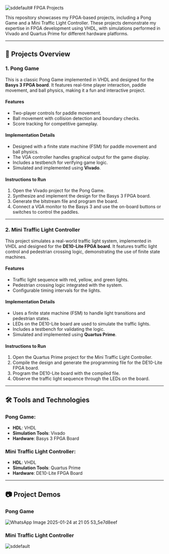 ![sddefault](https://github.com/user-attachments/assets/889ce2c5-0e64-4fd6-b9eb-40c253f5ee3d)# FPGA Projects

This repository showcases my FPGA-based projects, including a Pong Game and a Mini Traffic Light Controller. These projects demonstrate my expertise in FPGA development using VHDL, with simulations performed in Vivado and Quartus Prime for different hardware platforms.

---

## 📌 Projects Overview

### 1. **Pong Game**
This is a classic Pong Game implemented in VHDL and designed for the **Basys 3 FPGA board**. It features real-time player interaction, paddle movement, and ball physics, making it a fun and interactive project.

#### **Features**
- Two-player controls for paddle movement.
- Ball movement with collision detection and boundary checks.
- Score tracking for competitive gameplay.

#### **Implementation Details**
- Designed with a finite state machine (FSM) for paddle movement and ball physics.
- The VGA controller handles graphical output for the game display.
- Includes a testbench for verifying game logic.
- Simulated and implemented using **Vivado**.

#### **Instructions to Run**
1. Open the Vivado project for the Pong Game.
2. Synthesize and implement the design for the Basys 3 FPGA board.
3. Generate the bitstream file and program the board.
4. Connect a VGA monitor to the Basys 3 and use the on-board buttons or switches to control the paddles.

---

### 2. **Mini Traffic Light Controller**
This project simulates a real-world traffic light system, implemented in VHDL and designed for the **DE10-Lite FPGA board**. It features traffic light control and pedestrian crossing logic, demonstrating the use of finite state machines.

#### **Features**
- Traffic light sequence with red, yellow, and green lights.
- Pedestrian crossing logic integrated with the system.
- Configurable timing intervals for the lights.

#### **Implementation Details**
- Uses a finite state machine (FSM) to handle light transitions and pedestrian states.
- LEDs on the DE10-Lite board are used to simulate the traffic lights.
- Includes a testbench for validating the logic.
- Simulated and implemented using **Quartus Prime**.

#### **Instructions to Run**
1. Open the Quartus Prime project for the Mini Traffic Light Controller.
2. Compile the design and generate the programming file for the DE10-Lite FPGA board.
3. Program the DE10-Lite board with the compiled file.
4. Observe the traffic light sequence through the LEDs on the board.

---

## 🛠 Tools and Technologies

### Pong Game:
- **HDL**: VHDL
- **Simulation Tools**: Vivado
- **Hardware**: Basys 3 FPGA Board

### Mini Traffic Light Controller:
- **HDL**: VHDL
- **Simulation Tools**: Quartus Prime
- **Hardware**: DE10-Lite FPGA Board

---

## 📷 Project Demos

### Pong Game
![WhatsApp Image 2025-01-24 at 21 05 53_5e7d8eef](https://github.com/user-attachments/assets/e531ff1b-c027-429c-b8a0-1bac64ff2309)


### Mini Traffic Light Controller
![sddefault](https://github.com/user-attachments/assets/ee4f648d-64e5-4f83-87e1-d69782437384)






